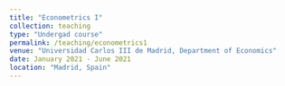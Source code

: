 ```yaml
---
title: "Econometrics I"
collection: teaching
type: "Undergad course"
permalink: /teaching/econometrics1
venue: "Universidad Carlos III de Madrid, Department of Economics"
date: January 2021 - June 2021 
location: "Madrid, Spain"
---
```


